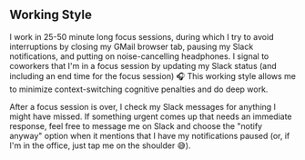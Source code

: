## Working Style

I work in 25-50 minute long focus sessions, during which I try to avoid interruptions by closing my GMail browser tab, pausing my Slack notifications, and putting on noise-cancelling headphones. I signal to coworkers that I'm in a focus session by updating my Slack status (and including an end time for the focus session) 🎧 This working style allows me to minimize context-switching cognitive penalties and do deep work.

After a focus session is over, I check my Slack messages for anything I might have missed. If something urgent comes up that needs an immediate response, feel free to message me on Slack and choose the "notify anyway" option when it mentions that I have my notifications paused (or, if I'm in the office, just tap me on the shoulder 😅).

